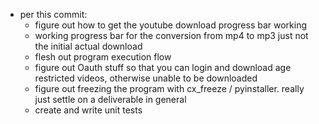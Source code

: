 - per this commit:
    - figure out how to get the youtube download progress bar working
    - working progress bar for the conversion from mp4 to mp3 just not the initial actual download
    - flesh out program execution flow
    - figure out Oauth stuff so that you can login and download age restricted videos, otherwise unable to be downloaded
    - figure out freezing the program with cx_freeze / pyinstaller. really just settle on a deliverable in general
    - create and write unit tests